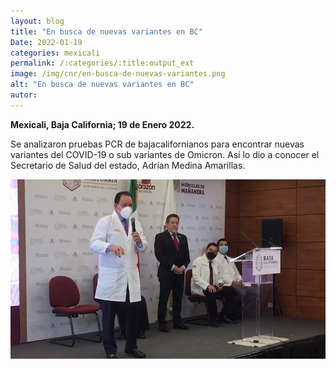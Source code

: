 ```yaml
---
layout: blog
title: "En busca de nuevas variantes en BC"
Date: 2022-01-19
categories: mexicali
permalink: /:categories/:title:output_ext
image: /img/cnr/en-busca-de-nuevas-variantes.png
alt: "En busca de nuevas variantes en BC"
autor:
---
```


**Mexicali, Baja California; 19 de Enero 2022.** 

Se analizaron pruebas PCR de bajacalifornianos para encontrar nuevas variantes del COVID-19 o sub variantes de Omicron. Así lo dio a conocer el Secretario de Salud del estado, Adrían Medina Amarillas.

<div id="carouselExampleSlidesOnly" class="carousel slide" data-ride="carousel">
  <div class="carousel-inner">
    <div class="carousel-item active">
       <img class="d-block w-100" src="/img/cnr/en-busca-de-nuevas-variantes.png" loading="lazy"  alt="En busca de nuevas variantes en BC">
    </div>
  </div>
</div>